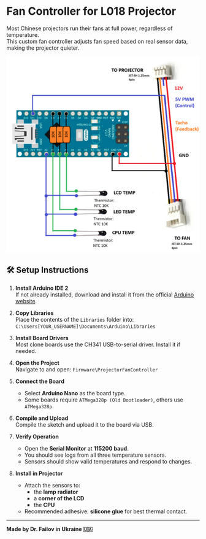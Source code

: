 # Fan Controller for L018 Projector

Most Chinese projectors run their fans at full power, regardless of temperature.  
This custom fan controller adjusts fan speed based on real sensor data, making the projector quieter.  

<p align="center">
  <img src="Images/Schematic.png" width="600"/>
</p>

## 🛠️ Setup Instructions

1. **Install Arduino IDE 2**  
   If not already installed, download and install it from the official [Arduino website](https://www.arduino.cc/en/software).

2. **Copy Libraries**  
   Place the contents of the `Libraries` folder into:  `C:\Users[YOUR_USERNAME]\Documents\Arduino\Libraries`

3. **Install Board Drivers**  
	Most clone boards use the CH341 USB-to-serial driver. Install it if needed.

4. **Open the Project**  
	Navigate to and open:   `Firmware\ProjectorFanController`

5. **Connect the Board**  
	- Select **Arduino Nano** as the board type.  
	- Some boards require `ATMega328p (Old Bootloader)`, others use `ATMega328p`.

6. **Compile and Upload**  
	Compile the sketch and upload it to the board via USB.

7. **Verify Operation**  
	- Open the **Serial Monitor** at **115200 baud**.  
	- You should see logs from all three temperature sensors.  
	- Sensors should show valid temperatures and respond to changes.

8. **Install in Projector**  
	- Attach the sensors to:
	  - the **lamp radiator**
	  - a **corner of the LCD**
	  - the **CPU**
	- Recommended adhesive: **silicone glue** for best thermal contact.

---

**Made by Dr. Failov in Ukraine 🇺🇦**